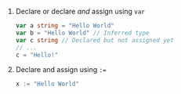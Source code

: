 1. Declare or declare _and_ assign using `var`
    
    ```go
    var a string = "Hello World"
    var b = "Hello World" // Inferred type
    var c string // Declared but not assigned yet
    // ...
    c = "Hello!"
    ```

2. Declare and assign using `:=`
    
    ```go
    x := "Hello World"
    ```
